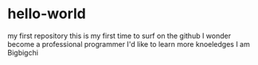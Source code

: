 # hello-world
my first repository
this is my first time to surf on the github
I wonder become a professional programmer
I'd like to learn more knoeledges
I am Bigbigchi
